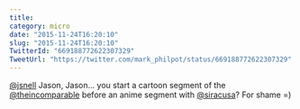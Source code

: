 ```yaml
---
title: 
category: micro
date: "2015-11-24T16:20:10"
slug: "2015-11-24T16:20:10"
TwitterId: "669188772622307329"
TweetUrl: "https://twitter.com/mark_philpot/status/669188772622307329"
---
```


[@jsnell](https://twitter.com/jsnell) Jason, Jason... you start a cartoon
segment of the [@theincomparable](https://twitter.com/theincomparable) before an
anime segment with [@siracusa](https://twitter.com/siracusa)? For shame =)
